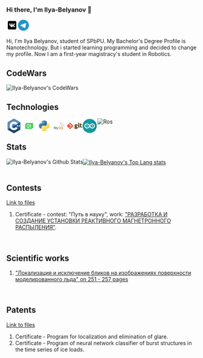 ### Hi there, I'm Ilya-Belyanov 👋

<a href="https://vk.com/i_belyanov">
  <img align="left" alt="Ilya-Beldyanov | VK" width="30px" src="https://raw.githubusercontent.com/Ilya-Belyanov/Ilya-Belyanov/master/assets/vk-com.svg" />
</a>
<a href="https://t-do.ru/ilyabelyanov">
  <img align="left" alt="Ilya-Belyanov | TELEGRAM" width="30px" src="https://raw.githubusercontent.com/Ilya-Belyanov/Ilya-Belyanov/master/assets/telegram.png" />
</a>
<br />
<br />

Hi, I'm Ilya Belyanov, student of SPbPU. My Bachelor's Degree Profile is Nanotechnology.
But i started learning programming and decided to change my profile. 
Now I am a first-year magistracy's student in Robotics.

## CodeWars

<img src="https://www.codewars.com/users/Ilya-Belyanov/badges/large" alt="Ilya-Belyanov's CodeWars">

## Technologies
<img align="left" alt="C++" width="40px" src="https://raw.githubusercontent.com/github/explore/80688e429a7d4ef2fca1e82350fe8e3517d3494d/topics/cpp/cpp.png" />
<img alt="Qt" 
     align="left"
     height="40" 
     src="https://raw.githubusercontent.com/github/explore/80688e429a7d4ef2fca1e82350fe8e3517d3494d/topics/qt/qt.png" />
<img align="left" alt="Python" width="40px" src="https://raw.githubusercontent.com/github/explore/80688e429a7d4ef2fca1e82350fe8e3517d3494d/topics/python/python.png" />
<img alt="MySQLSql"  align="left"   height="40" src="https://raw.githubusercontent.com/github/explore/80688e429a7d4ef2fca1e82350fe8e3517d3494d/topics/mysql/mysql.png" />
<img alt="Git"  align="left"   height="40" src="https://raw.githubusercontent.com/github/explore/80688e429a7d4ef2fca1e82350fe8e3517d3494d/topics/git/git.png" />
<img alt="Arduino"  align="left"   height="40" src="https://raw.githubusercontent.com/github/explore/80688e429a7d4ef2fca1e82350fe8e3517d3494d/topics/arduino/arduino.png" />
<img alt="Ros"  align="left"   height="40" src="https://raw.githubusercontent.com/github/explore/80688e429a7d4ef2fca1e82350fe8e3517d3494d/topics/ros/ros-noetic.png" />
<br />
<br />

## Stats
<img align="left" alt="Ilya-Belyanov's Github Stats" src="https://github-readme-stats-belyanovia-gmailcom.vercel.app/api?username=Ilya-Belyanov&show_icons=true&hide_border=true" />

<a href="https://github.com/nevrending/github-readme-stats">
  <img align="center" 
       alt="Ilya-Belyanov's Top Lang stats"
       src="https://github-readme-stats.vercel.app/api/top-langs/?username=Ilya-Belyanov&layout=compact" />
</a>

<br />
<br />

## Contests
<a href="https://drive.google.com/drive/folders/1ng9jM-G0w9j3UuOqYz2fRI8OFFzHxiLO">Link to files</a>
1. Certificate - сontest: "Путь в науку", work: 
<a href="https://nauchkor.ru/pubs/60c50102e4dde500012f1ccc">"РАЗРАБОТКА И СОЗДАНИЕ УСТАНОВКИ РЕАКТИВНОГО МАГНЕТРОННОГО РАСПЫЛЕНИЯ"</a>.

<br />

## Scientific works
1. <a href="http://morintex.ru/wp-content/files_mf/1616402918%D0%B6%D1%83%D1%80%D0%BD%D0%B0%D0%BB450%D1%82.12020.pdf">"Локализация и исключение бликов на изображениях поверхности
моделированного льда" on 251 - 257 pages</a>

<br />

## Patents
<a href="https://drive.google.com/drive/folders/14BR4Tb8OLMVAT8WOMgImCM0dpV3eAfrY?usp=sharing">Link to files</a>
1. Certificate - Program for localization and elimination of glare.
2. Certificate - Program of neural network classifier of burst structures in the time series of ice loads.
